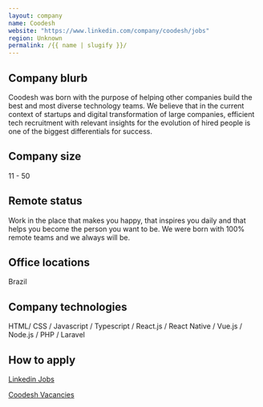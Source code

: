 ```yaml
---
layout: company
name: Coodesh
website: "https://www.linkedin.com/company/coodesh/jobs"
region: Unknown
permalink: /{{ name | slugify }}/
---
```


## Company blurb

Coodesh was born with the purpose of helping other companies build the best and most diverse technology teams. We believe that in the current 
context of startups and digital transformation of large companies, efficient tech recruitment with relevant insights for the evolution of hired people 
is one of the biggest differentials for success.

## Company size

11 - 50

## Remote status

Work in the place that makes you happy, that inspires you daily and that helps you become the person you want to be. We were born with 100% 
remote teams and we always will be.


## Office locations

Brazil

## Company technologies

 HTML/ CSS / Javascript / Typescript / React.js / React Native / Vue.js / Node.js / PHP / Laravel

## How to apply

[Linkedin Jobs](https://www.linkedin.com/company/coodesh/jobs/)

[Coodesh Vacancies](https://coodesh.com/vagas)